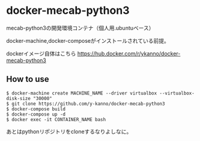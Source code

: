 # docker-mecab-python3
mecab-python3の開発環境コンテナ（個人用.ubuntuベース）


docker-machine,docker-composeがインストールされている前提。

dockerイメージ自体はこちら
https://hub.docker.com/r/ykanno/docker-mecab-python3

## How to use
```
$ docker-machine create MACHINE_NAME --driver virtualbox --virtualbox-disk-size "30000"
$ git clone https://github.com/y-kanno/docker-mecab-python3
$ docker-compose build
$ docker-compose up -d
$ docker exec -it CONTAINER_NAME bash
```

あとはpythonリポジトリをcloneするなりよしなに。
